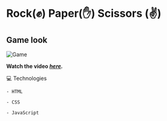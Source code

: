 # Rock(✊) Paper(✋) Scissors (✌️)

<h2>Game look</h2>

![Game](https://user-images.githubusercontent.com/68566439/123567977-b87b7980-d799-11eb-9e47-97457537857c.png)

**Watch the video *[here](https://www.linkedin.com/posts/jo%C3%A3o-victor-paes-barreto-17803518b_github-html-css-activity-6815091546191470592-_jrL).***

💻 Technologies
```
- HTML

- CSS

- JavaScript
```
